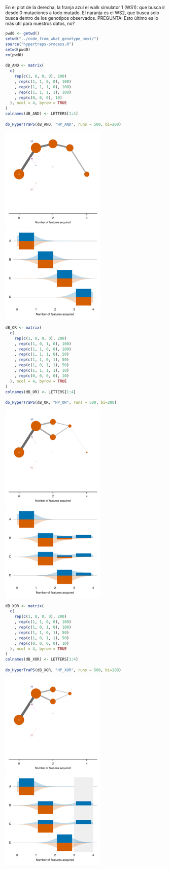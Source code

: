 En el plot de la derecha, la franja azul el walk simulator 1 (WS1): que busca ir desde 0 mutaciones a todo mutado. El naranja es el WS2, que busca solo busca dentro de los genotipos observados. PREGUNTA: Esto último es lo más útil para nuestros datos, no? 
```r
pwd0 <- getwd()
setwd("../code_from_what_genotype_next/")
source("hypertraps-process.R")
setwd(pwd0)
rm(pwd0)

dB_AND <- matrix(
  c(
    rep(c(1, 0, 0, 0), 100)
    , rep(c(1, 1, 0, 0), 100)
    , rep(c(1, 1, 1, 0), 100)
    , rep(c(1, 1, 1, 1), 100)
    , rep(c(0, 0, 0), 10)
  ), ncol = 4, byrow = TRUE
)
colnames(dB_AND) <- LETTERS[1:4]

do_HyperTraPS(dB_AND, "HP_AND", runs = 500, bi=200)
```
<img src="./HP_AND/forwards-hypercube-graph-mach-data-g0.png" width=300>
<img src="./HP_AND/forwards-ws1-ws2.png" width=300>
<div style="page-break-after: always;"></div>

```r
dB_OR <- matrix(
  c(
    rep(c(1, 0, 0, 0), 200)
    , rep(c(1, 0, 1, 0), 100)
    , rep(c(1, 1, 0, 0), 100)
    , rep(c(1, 1, 1, 0), 50)
    , rep(c(1, 1, 0, 1), 50)
    , rep(c(1, 0, 1, 1), 50)
    , rep(c(1, 1, 1, 1), 10)
    , rep(c(0, 0, 0, 0), 10)
  ), ncol = 4, byrow = TRUE
)
colnames(dB_OR) <- LETTERS[1:4]

do_HyperTraPS(dB_OR, "HP_OR", runs = 500, bi=200)
```
<img src="./HP_OR/forwards-hypercube-graph-mach-data-g0.png" width=300>
<img src="./HP_OR/forwards-ws1-ws2.png" width=300>

<div style="page-break-after: always;"></div>

```r
dB_XOR <- matrix(
  c(
    rep(c(1, 0, 0, 0), 200)
    , rep(c(1, 1, 0, 0), 100)
    , rep(c(1, 0, 1, 0), 100)
    , rep(c(1, 1, 0, 1), 50)
    , rep(c(1, 0, 1, 1), 50)
    , rep(c(0, 0, 0, 0), 10)
  ), ncol = 4, byrow = TRUE
)
colnames(dB_XOR) <- LETTERS[1:4]

do_HyperTraPS(dB_XOR, "HP_XOR", runs = 500, bi=200)
```
<img src="./HP_XOR/forwards-hypercube-graph-mach-data-g0.png" width=300>
<img src="./HP_XOR/forwards-ws1-ws2.png" width=300>